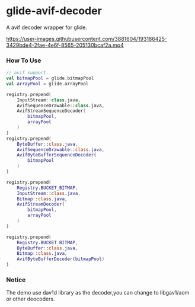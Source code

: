 # glide-avif-decoder

A avif decoder wrapper for glide.



https://user-images.githubusercontent.com/3881604/193186425-3429bde4-2fae-4e6f-8565-205130bcaf2a.mp4

### How To Use

```kotlin
// avif support.
val bitmapPool = glide.bitmapPool
val arrayPool = glide.arrayPool

registry.prepend(
	InputStream::class.java,
	AvifSequenceDrawable::class.java,
	AvifStreamSequenceDecoder(
		bitmapPool,
		arrayPool
	)
)
registry.prepend(
	ByteBuffer::class.java,
	AvifSequenceDrawable::class.java,
	AvifByteBufferSequenceDecoder(
		bitmapPool
	)
)

registry.prepend(
	Registry.BUCKET_BITMAP,
	InputStream::class.java,
	Bitmap::class.java,
	AvifStreamDecoder(
		bitmapPool,
		arrayPool
	)
)

registry.prepend(
	Registry.BUCKET_BITMAP,
	ByteBuffer::class.java,
	Bitmap::class.java,
	AvifByteBufferDecoder(bitmapPool)
)
```

### Notice
The demo use dav1d library as the decoder,you can change to libgav1/aom or other deocoders.
